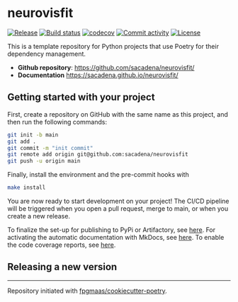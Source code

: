 # neurovisfit

[![Release](https://img.shields.io/github/v/release/sacadena/neurovisfit)](https://img.shields.io/github/v/release/sacadena/neurovisfit)
[![Build status](https://img.shields.io/github/actions/workflow/status/sacadena/neurovisfit/main.yml?branch=main)](https://github.com/sacadena/neurovisfit/actions/workflows/main.yml?query=branch%3Amain)
[![codecov](https://codecov.io/gh/sacadena/neurovisfit/branch/main/graph/badge.svg)](https://codecov.io/gh/sacadena/neurovisfit)
[![Commit activity](https://img.shields.io/github/commit-activity/m/sacadena/neurovisfit)](https://img.shields.io/github/commit-activity/m/sacadena/neurovisfit)
[![License](https://img.shields.io/github/license/sacadena/neurovisfit)](https://img.shields.io/github/license/sacadena/neurovisfit)

This is a template repository for Python projects that use Poetry for their dependency management.

- **Github repository**: <https://github.com/sacadena/neurovisfit/>
- **Documentation** <https://sacadena.github.io/neurovisfit/>

## Getting started with your project

First, create a repository on GitHub with the same name as this project, and then run the following commands:

``` bash
git init -b main
git add .
git commit -m "init commit"
git remote add origin git@github.com:sacadena/neurovisfit
git push -u origin main
```

Finally, install the environment and the pre-commit hooks with 

```bash
make install
```

You are now ready to start development on your project! The CI/CD
pipeline will be triggered when you open a pull request, merge to main,
or when you create a new release.

To finalize the set-up for publishing to PyPi or Artifactory, see
[here](https://fpgmaas.github.io/cookiecutter-poetry/features/publishing/#set-up-for-pypi).
For activating the automatic documentation with MkDocs, see
[here](https://fpgmaas.github.io/cookiecutter-poetry/features/mkdocs/#enabling-the-documentation-on-github).
To enable the code coverage reports, see [here](https://fpgmaas.github.io/cookiecutter-poetry/features/codecov/).

## Releasing a new version



---

Repository initiated with [fpgmaas/cookiecutter-poetry](https://github.com/fpgmaas/cookiecutter-poetry).
